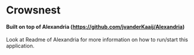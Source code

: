 Crowsnest
==========
#### Built on top of Alexandria (https://github.com/jvanderKaaij/Alexandria)
Look at Readme of Alexandria for more information on how to run/start this application.

